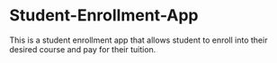 # Student-Enrollment-App

<p> This is a student enrollment app that allows student to enroll into their desired course and pay for their tuition. </p>
